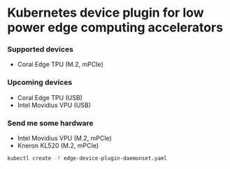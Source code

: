 # Kubernetes device plugin for low power edge computing accelerators

### Supported devices
- Coral Edge TPU (M.2, mPCIe)

### Upcoming devices
- Coral Edge TPU (USB)
- Intel Movidius VPU (USB)

### Send me some hardware
- Intel Movidius VPU (M.2, mPCIe)
- Kneron KL520 (M.2, mPCIe)

```bash
kubectl create -f edge-device-plugin-daemonset.yaml
```